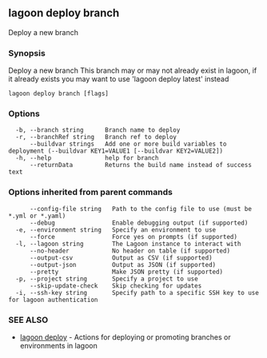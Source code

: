 ## lagoon deploy branch

Deploy a new branch

### Synopsis

Deploy a new branch
This branch may or may not already exist in lagoon, if it already exists you may want to
use 'lagoon deploy latest' instead

```
lagoon deploy branch [flags]
```

### Options

```
  -b, --branch string      Branch name to deploy
  -r, --branchRef string   Branch ref to deploy
      --buildvar strings   Add one or more build variables to deployment (--buildvar KEY1=VALUE1 [--buildvar KEY2=VALUE2])
  -h, --help               help for branch
      --returnData         Returns the build name instead of success text
```

### Options inherited from parent commands

```
      --config-file string   Path to the config file to use (must be *.yml or *.yaml)
      --debug                Enable debugging output (if supported)
  -e, --environment string   Specify an environment to use
      --force                Force yes on prompts (if supported)
  -l, --lagoon string        The Lagoon instance to interact with
      --no-header            No header on table (if supported)
      --output-csv           Output as CSV (if supported)
      --output-json          Output as JSON (if supported)
      --pretty               Make JSON pretty (if supported)
  -p, --project string       Specify a project to use
      --skip-update-check    Skip checking for updates
  -i, --ssh-key string       Specify path to a specific SSH key to use for lagoon authentication
```

### SEE ALSO

* [lagoon deploy](lagoon_deploy.md)	 - Actions for deploying or promoting branches or environments in lagoon

